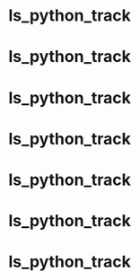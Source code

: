 # ls_python_track
# ls_python_track
# ls_python_track
# ls_python_track
# ls_python_track
# ls_python_track
# ls_python_track

